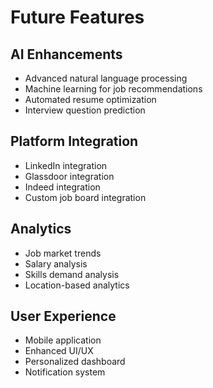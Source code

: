 # Future Features

## AI Enhancements

- Advanced natural language processing
- Machine learning for job recommendations
- Automated resume optimization
- Interview question prediction

## Platform Integration

- LinkedIn integration
- Glassdoor integration
- Indeed integration
- Custom job board integration

## Analytics

- Job market trends
- Salary analysis
- Skills demand analysis
- Location-based analytics

## User Experience

- Mobile application
- Enhanced UI/UX
- Personalized dashboard
- Notification system
